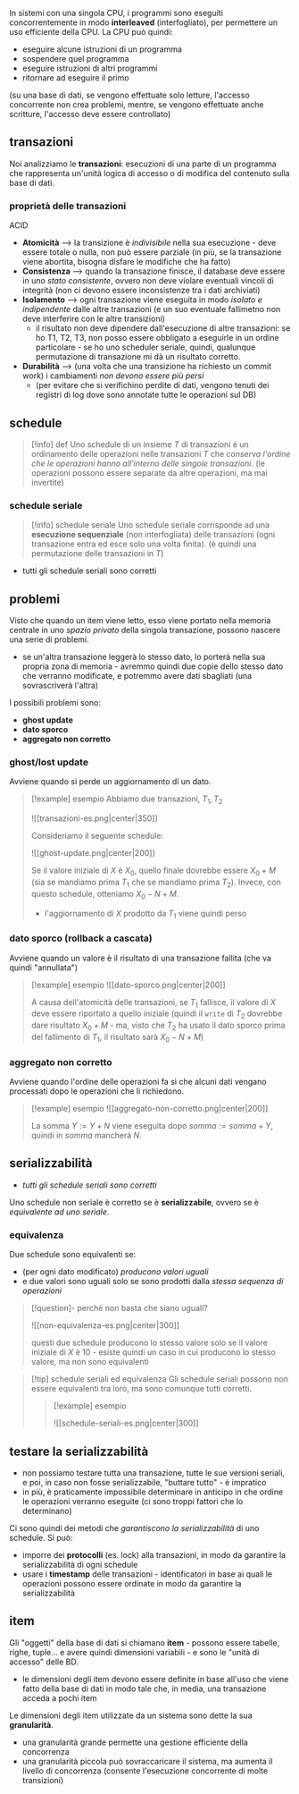 In sistemi con una singola CPU, i programmi sono eseguiti concorrentemente in modo **interleaved** (interfogliato), per permettere un uso efficiente della CPU.
La CPU può quindi:
- eseguire alcune istruzioni di un programma
- sospendere quel programma
- eseguire istruzioni di altri programmi
- ritornare ad eseguire il primo

(su una base di dati, se vengono effettuate solo letture, l'accesso concorrente non crea problemi, mentre, se vengono effettuate anche scritture, l'accesso deve essere controllato)
## transazioni
Noi analizziamo le **transazioni**: esecuzioni di una parte di un programma che rappresenta un'unità logica di accesso o di modifica del contenuto sulla base di dati.
### proprietà delle transazioni
ACID
- **Atomicità** --> la transizione è *indivisibile* nella sua esecuzione - deve essere totale o nulla, non può essere parziale (in più, se la transazione viene abortita, bisogna disfare le modifiche che ha fatto)
- **Consistenza** --> quando la transazione finisce, il database deve essere in uno *stato consistente*, ovvero non deve violare eventuali vincoli di integrità (non ci devono essere inconsistenze tra i dati archiviati)
- **Isolamento** --> ogni transazione viene eseguita in modo *isolato e indipendente* dalle altre transazioni (e un suo eventuale fallimetno non deve interferire con le altre transizioni)
	- il risultato non deve dipendere dall'esecuzione di altre transazioni: se ho T1, T2, T3, non posso essere obbligato a eseguirle in un ordine particolare - se ho uno scheduler seriale, quindi, qualunque permutazione di transazione mi dà un risultato corretto.
- **Durabilità** --> (una volta che una transizione ha richiesto un commit work) i cambiamenti *non devono essere più persi*
	- (per evitare che si verifichino perdite di dati, vengono tenuti dei registri di log dove sono annotate tutte le operazioni sul DB)

## schedule

> [!info] def
> Uno schedule di un insieme $T$ di transazioni è un ordinamento delle operazioni nelle transazioni $T$ che *conserva l'ordine che le operazioni hanno all'interno delle singole transazioni*.
> (le operazioni possono essere separate da altre operazioni, ma mai invertite)

### schedule seriale

> [!info] schedule seriale
> Uno schedule seriale corrisponde ad una **esecuzione sequenziale** (non interfogliata) delle transazioni (ogni transazione entra ed esce solo una volta finita).
> (è quindi una permutazione delle transazioni in $T$)

- tutti gli schedule seriali sono corretti
## problemi
Visto che quando un item viene letto, esso viene portato nella memoria centrale in uno *spazio privato* della singola transazione, possono nascere una serie di problemi.
- se un'altra transazione leggerà lo stesso dato, lo porterà nella sua propria zona di memoria - avremmo quindi due copie dello stesso dato che verranno modificate, e potremmo avere dati sbagliati (una sovrascriverà l'altra)

I possibili problemi sono:
- **ghost update**
- **dato sporco**
- **aggregato non corretto**

### ghost/lost update
Avviene quando si perde un aggiornamento di un dato.

>[!example] esempio
>Abbiamo due transazioni, $T_{1},\,T_{2}$
> 
>![[transazioni-es.png|center|350]]
>
>Consideriamo il seguente schedule:
>
>![[ghost-update.png|center|200]]
>
>Se il valore iniziale di $X$ è $X_{0}$, quello finale dovrebbe essere $X_{0}+M$ (sia se mandiamo prima $T_{1}$ che se mandiamo prima $T_{2}$).
>Invece, con questo schedule, otteniamo $X_{0}-N+M$.
>- l'aggiornamento di $X$ prodotto da $T_{1}$ viene quindi perso

### dato sporco (rollback a cascata)
Avviene quando un valore è il risultato di una transazione fallita (che va quindi "annullata")

> [!example] esempio
> ![[dato-sporco.png|center|200]]
>  
> A causa dell'atomicità delle transazioni, se $T_{1}$ fallisce, il valore di $X$ deve essere riportato a quello iniziale (quindi il `write` di $T_{2}$ dovrebbe dare risultato $X_{0}+M$ - ma, visto che $T_{2}$ ha usato il dato sporco prima del fallimento di $T_{1}$, il risultato sarà $X_{0}-N+M$)

### aggregato non corretto
Avviene quando l'ordine delle operazioni fa sì che alcuni dati vengano processati dopo le operazioni che li richiedono.

>[!example] esempio
>![[aggregato-non-corretto.png|center|200]]
>
> La somma $Y:= Y+N$ viene eseguita dopo $somma := somma + Y$, quindi in $somma$ mancherà $N$.

## serializzabilità
- *tutti gli schedule seriali sono corretti*

Uno schedule non seriale è corretto se è **serializzabile**, ovvero se è *equivalente ad uno seriale*.

### equivalenza
Due schedule sono equivalenti se:
- (per ogni dato modificato) *producono valori uguali*
- e due valori sono uguali solo se sono prodotti dalla *stessa sequenza di operazioni*

>[!question]- perché non basta che siano uguali?
> 
>![[non-equivalenza-es.png|center|300]]
>
>questi due schedule producono lo stesso valore solo se il valore iniziale di $X$ è 10 - esiste quindi un caso in cui producono lo stesso valore, ma non sono equivalenti
 

>[!tip] schedule seriali ed equivalenza
>Gli schedule seriali possono non essere equivalenti tra loro, ma sono comunque tutti corretti.
>
>>[!example] esempio
>> 
>>![[schedule-seriali-es.png|center|300]]

## testare la serializzabilità
- non possiamo testare tutta una transazione, tutte le sue versioni seriali, e poi, in caso non fosse serializzabile, "buttare tutto" - è impratico
- in più, è praticamente impossibile determinare in anticipo in che ordine le operazioni verranno eseguite (ci sono troppi fattori che lo determinano)

Ci sono quindi dei metodi che *garantiscono la serializzabilità* di uno schedule.
Si può:
- imporre dei **protocolli** (es. lock) alla transazioni, in modo da garantire la serializzabilità di ogni schedule
- usare i **timestamp** delle transazioni - identificatori in base ai quali le operazioni possono essere ordinate in modo da garantire la serializzabilità

## item
Gli "oggetti" della base di dati si chiamano **item** - possono essere tabelle, righe, tuple... e avere quindi dimensioni variabili - e sono le "unità di accesso" delle BD.

- le dimensioni degli item devono essere definite in base all'uso che viene fatto della base di dati in modo tale che, in media, una transazione acceda a pochi item

Le dimensioni degli item utilizzate da un sistema sono dette la sua **granularità**.
- una granularità grande permette una gestione efficiente della concorrenza
- una granularità piccola può sovraccaricare il sistema, ma aumenta il livello di concorrenza (consente l'esecuzione concorrente di molte transizioni)